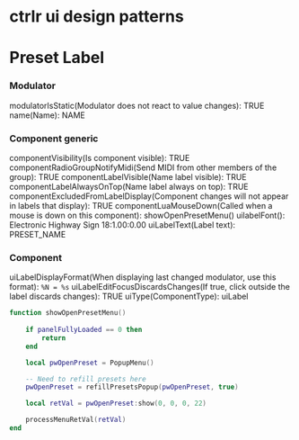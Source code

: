 # ctrlr ui design patterns


# Preset Label

### Modulator
modulatorIsStatic(Modulator does not react to value changes): TRUE
name(Name): NAME
### Component generic
componentVisibility(Is component visible): TRUE
componentRadioGroupNotifyMidi(Send MIDI from other members of the group): TRUE
componentLabelVisible(Name label visible): TRUE
componentLabelAlwaysOnTop(Name label always on top): TRUE
componentExcludedFromLabelDisplay(Component changes will not appear in labels that display): TRUE
componentLuaMouseDown(Called when a mouse is down on this component): showOpenPresetMenu()
uilabelFont(): Electronic Highway Sign 18:1.00:0.00
uiLabelText(Label text): PRESET_NAME
### Component
uiLabelDisplayFormat(When displaying last changed modulator, use this format): `%N = %s`
uiLabelEditFocusDiscardsChanges(If true, click outside the label discards changes): TRUE
uiType(ComponentType): uiLabel
```lua
function showOpenPresetMenu()
	
	if panelFullyLoaded == 0 then
		return
	end

	local pwOpenPreset = PopupMenu()

	-- Need to refill presets here
	pwOpenPreset = refillPresetsPopup(pwOpenPreset, true)

	local retVal = pwOpenPreset:show(0, 0, 0, 22)

	processMenuRetVal(retVal)
end
```